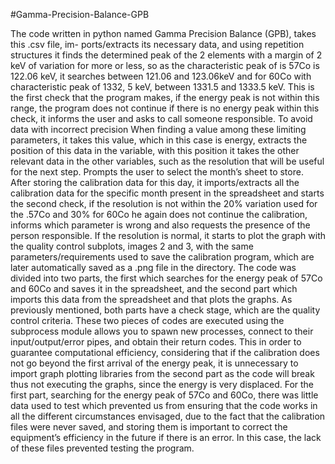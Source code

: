 #Gamma-Precision-Balance-GPB


The code written in python named Gamma Precision Balance (GPB), takes this .csv file, im- ports/extracts its necessary data, and using repetition structures it finds the determined peak of the 2 elements with a margin of 2 keV of variation for more or less, so as the characteristic peak of is 57Co is 122.06 keV, it searches between 121.06 and 123.06keV and for 60Co with characteristic peak of 1332, 5 keV, between 1331.5 and 1333.5 keV. This is the first check that the program makes, if the energy peak is not within this range, the program does not continue if there is no energy peak within this check, it informs the user and asks to call someone responsible. To avoid data with incorrect precision
When finding a value among these limiting parameters, it takes this value, which in this case is energy, extracts the position of this data in the variable, with this position it takes the other relevant data in the other variables, such as the resolution that will be useful for the next step. 
Prompts the user to select the month’s sheet to store. After storing the calibration data for this day, it imports/extracts all the calibration data for the specific month present in the spreadsheet and starts the second check, if the resolution is not within the 20% variation used for the .57Co and 30% for 60Co he again does not continue the calibration, informs which parameter is wrong and also requests the presence of the person responsible. If the resolution is normal, it starts to plot the graph with the quality control subplots, images 2 and 3, with the same parameters/requirements used to save the calibration program, which are later automatically saved as a .png file in the directory.
The code was divided into two parts, the first which searches for the energy peak of 57Co and 60Co and saves it in the spreadsheet, and the second part which imports this data from the spreadsheet and that plots the graphs. As previously mentioned, both parts have a check stage, which are the quality control criteria.
These two pieces of codes are executed using the subprocess module allows you to spawn new processes, connect to their input/output/error pipes, and obtain their return codes. This in order to guarantee computational efficiency, considering that if the calibration does not go beyond the first arrival of the energy peak, it is unnecessary to import graph plotting libraries from the second part as the code will break thus not executing the graphs, since the energy is very displaced.
For the first part, searching for the energy peak of 57Co and 60Co, there was little data used to test which prevented us from ensuring that the code works in all the different circumstances envisaged, due to the fact that the calibration files were never saved, and storing them is important to correct the equipment’s efficiency in the future if there is an error. In this case, the lack of these files prevented testing the program.
